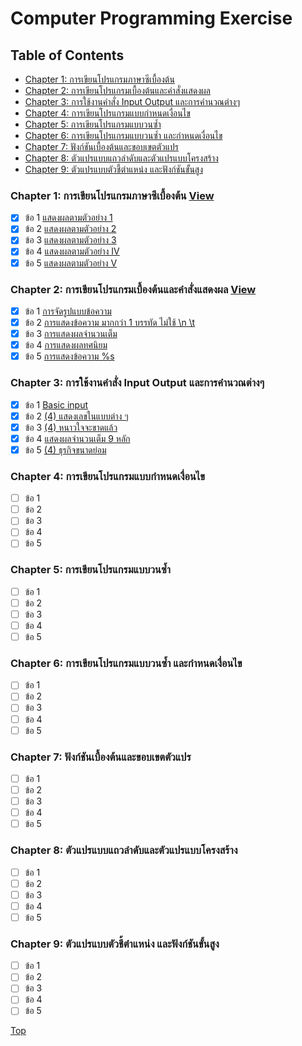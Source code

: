 # Computer Programming Exercise

## Table of Contents

- [Chapter 1: การเขียนโปรแกรมภาษาซีเบื้องต้น](#chapter-1-การเขียนโปรแกรมภาษาซีเบื้องต้น)
- [Chapter 2: การเขียนโปรแกรมเบื้องต้นและคำสั่งแสดงผล](#chapter-2-การเขียนโปรแกรมเบื้องต้นและคำสั่งแสดงผล)
- [Chapter 3: การใช้งานคำสั่ง Input Output และการคำนวณต่างๆ](#chapter-3-การใช้งานคำสั่ง-input-output-และการคำนวณต่างๆ)
- [Chapter 4: การเขียนโปรแกรมแบบกำหนดเงื่อนไข](#chapter-4-การเขียนโปรแกรมแบบกำหนดเงื่อนไข)
- [Chapter 5: การเขียนโปรแกรมแบบวนซ้ำ](#chapter-5-การเขียนโปรแกรมแบบวนซ้ำ)
- [Chapter 6: การเขียนโปรแกรมแบบวนซ้ำ และกำหนดเงื่อนไข](#chapter-6-การเขียนโปรแกรมแบบวนซ้ำ-และกำหนดเงื่อนไข)
- [Chapter 7: ฟังก์ชันเบื้องต้นและขอบเขตตัวแปร](#chapter-7-ฟังก์ชันเบื้องต้นและขอบเขตตัวแปร)
- [Chapter 8: ตัวแปรแบบแถวลำดับและตัวแปรแบบโครงสร้าง](#chapter-8-ตัวแปรแบบแถวลำดับและตัวแปรแบบโครงสร้าง)
- [Chapter 9: ตัวแปรแบบตัวชี้ตำแหน่ง และฟังก์ชันขั้นสูง](#chapter-9-ตัวแปรแบบตัวชี้ตำแหน่ง-และฟังก์ชันขั้นสูง)

### Chapter 1: การเขียนโปรแกรมภาษาซีเบื้องต้น [View](/Chapter%201/README.md)

- [x] ข้อ 1 [แสดงผลตามตัวอย่าง 1](/Chapter%201/README.md#11-แสดงผลตามตัวอย่าง-1)
- [x] ข้อ 2 [แสดงผลตามตัวอย่าง 2](/Chapter%201/README.md#12-แสดงผลตามตัวอย่าง-2)
- [x] ข้อ 3 [แสดงผลตามตัวอย่าง 3](/Chapter%201/README.md#13-แสดงผลตามตัวอย่าง-3)
- [x] ข้อ 4 [แสดงผลตามตัวอย่าง IV](/Chapter%201/README.md#14-แสดงผลตามตัวอย่าง-iv)
- [x] ข้อ 5 [แสดงผลตามตัวอย่าง V](/Chapter%201/README.md#15-แสดงผลตามตัวอย่าง-v)

### Chapter 2: การเขียนโปรแกรมเบื้องต้นและคำสั่งแสดงผล [View](/Chapter%202/README.md)

- [x] ข้อ 1 [การจัดรูปแบบข้อความ](/Chapter%202/README.md#21-การจัดรูปแบบข้อความ)
- [x] ข้อ 2 [การแสดงข้อความ มากกว่า 1 บรรทัด ไม่ใช้ \n \t](/Chapter%202/README.md#22-การแสดงข้อความ-มากกว่า-1-บรรทัด-ไม่ใช้-n-t)
- [x] ข้อ 3 [การแสดงผลจำนวนเต็ม](/Chapter%202/README.md#23-การแสดงผลจำนวนเต็ม)
- [x] ข้อ 4 [การแสดงผลทศนิยม](/Chapter%202/README.md#24-การแสดงผลทศนิยม)
- [x] ข้อ 5 [การแสดงข้อความ %s](/Chapter%202/README.md#25-การแสดงข้อความ-s)

### Chapter 3: การใช้งานคำสั่ง Input Output และการคำนวณต่างๆ

- [x] ข้อ 1 [Basic input](/Chapter%203/README.md#31-basic-input)
- [x] ข้อ 2 [(4) แสดงเลขในแบบต่าง ๆ](/Chapter%203/README.md#32-4-แสดงเลขในแบบต่าง-ๆ)
- [x] ข้อ 3 [(4) หนาวใจจะขาดแล้ว](/Chapter%203/README.md#33-4-หนาวใจจะขาดแล้ว)
- [x] ข้อ 4 [แสดงผลจำนวนเต็ม 9 หลัก](/Chapter%203/README.md#34-แสดงผลจำนวนเต็ม-9-หลัก)
- [x] ข้อ 5 [(4) ธุรกิจขนาดย่อม](/Chapter%203/README.md#35-4-ธุรกิจขนาดย่อม)

### Chapter 4: การเขียนโปรแกรมแบบกำหนดเงื่อนไข

- [ ] ข้อ 1
- [ ] ข้อ 2
- [ ] ข้อ 3
- [ ] ข้อ 4
- [ ] ข้อ 5

### Chapter 5: การเขียนโปรแกรมแบบวนซ้ำ

- [ ] ข้อ 1
- [ ] ข้อ 2
- [ ] ข้อ 3
- [ ] ข้อ 4
- [ ] ข้อ 5

### Chapter 6: การเขียนโปรแกรมแบบวนซ้ำ และกำหนดเงื่อนไข

- [ ] ข้อ 1
- [ ] ข้อ 2
- [ ] ข้อ 3
- [ ] ข้อ 4
- [ ] ข้อ 5

### Chapter 7: ฟังก์ชันเบื้องต้นและขอบเขตตัวแปร

- [ ] ข้อ 1
- [ ] ข้อ 2
- [ ] ข้อ 3
- [ ] ข้อ 4
- [ ] ข้อ 5

### Chapter 8: ตัวแปรแบบแถวลำดับและตัวแปรแบบโครงสร้าง

- [ ] ข้อ 1
- [ ] ข้อ 2
- [ ] ข้อ 3
- [ ] ข้อ 4
- [ ] ข้อ 5

### Chapter 9: ตัวแปรแบบตัวชี้ตำแหน่ง และฟังก์ชันขั้นสูง

- [ ] ข้อ 1
- [ ] ข้อ 2
- [ ] ข้อ 3
- [ ] ข้อ 4
- [ ] ข้อ 5

[Top](#computer-programming-exercise)
